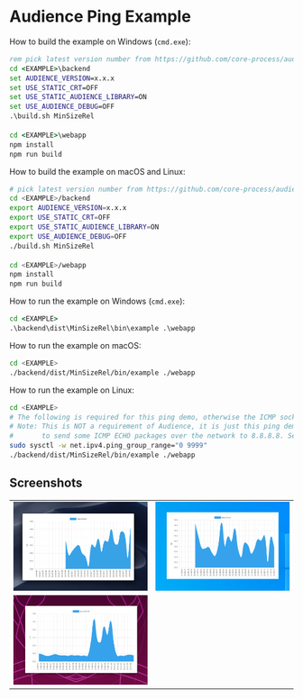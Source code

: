 # Audience Ping Example

How to build the example on Windows (`cmd.exe`):

```bat
rem pick latest version number from https://github.com/core-process/audience/releases, e.g. 1.0.0
cd <EXAMPLE>\backend
set AUDIENCE_VERSION=x.x.x
set USE_STATIC_CRT=OFF
set USE_STATIC_AUDIENCE_LIBRARY=ON
set USE_AUDIENCE_DEBUG=OFF
.\build.sh MinSizeRel

cd <EXAMPLE>\webapp
npm install
npm run build
```

How to build the example on macOS and Linux:

```sh
# pick latest version number from https://github.com/core-process/audience/releases, e.g. 1.0.0
cd <EXAMPLE>/backend
export AUDIENCE_VERSION=x.x.x
export USE_STATIC_CRT=OFF
export USE_STATIC_AUDIENCE_LIBRARY=ON
export USE_AUDIENCE_DEBUG=OFF
./build.sh MinSizeRel

cd <EXAMPLE>/webapp
npm install
npm run build
```

How to run the example on Windows (`cmd.exe`):

```bat
cd <EXAMPLE>
.\backend\dist\MinSizeRel\bin\example .\webapp
```

How to run the example on macOS:

```sh
cd <EXAMPLE>
./backend/dist/MinSizeRel/bin/example ./webapp
```

How to run the example on Linux:

```sh
cd <EXAMPLE>
# The following is required for this ping demo, otherwise the ICMP socket cannot be opened.
# Note: This is NOT a requirement of Audience, it is just this ping demo, which wants
#       to send some ICMP ECHO packages over the network to 8.8.8.8. See ping.cpp.
sudo sysctl -w net.ipv4.ping_group_range="0 9999"
./backend/dist/MinSizeRel/bin/example ./webapp
```

## Screenshots

<table><tr><td><img src="screenshots/macos.png"></td><td><img src="screenshots/windows.png"></td></tr><tr><td><img src="screenshots/ubuntu.png"></td></tr></table>
